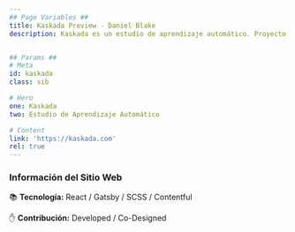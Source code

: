 ```yaml
---
## Page Variables ##
title: Kaskada Preview - Daniel Blake
description: Kaskada es un estudio de aprendizaje automático. Proyecto en The Program.


## Params ##
# Meta
id: kaskada
class: sib

# Hero
one: Kaskada
two: Estudio de Aprendizaje Automático

# Content
link: 'https://kaskada.com'
rel: true
---
```


### Información del Sitio Web

📚 <b>Tecnología:</b>  React / Gatsby / SCSS / Contentful

✋ <b>Contribución:</b> Developed / Co-Designed
